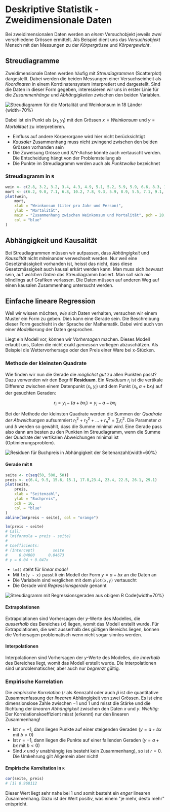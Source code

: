 # Deskriptive Statistik - Zweidimensionale Daten

Bei zweidimensionalen Daten werden an *einem* Versuchobjekt jeweils *zwei* verschiedene Grössen ermittelt. Als Beispiel dient uns das *Versuchsobjekt* Mensch mit den Messungen zu der *Körpergrösse* und *Körpergewicht*.

## Streudiagramme
Zweidimensionale Daten werden häufig mit *Streudiagrammen* (Scatterplot) dargestellt. Dabei werden die beiden Messungen einer Versuchseinheit als *Koordinaten* in einem Korrdinatensystem interpretiert und dargestellt. Sind die Daten in dieser Form gegeben, interessieren wir uns in erster Linie für die *Zusammenhänge* und *Abhängigkeiten* zwischen den beiden Variablen.

![Streudiagramm für die Mortalität und Weinkonsum in 18 Länder](bsp-streudiagramm.png){width=70%}

Dabei ist ein Punkt als ($x_1,y_1)$ mit den Grössen $x=Weinkonsum$ und $y=Mortalitaet$ zu interpretieren.

* Einfluss auf andere Körperorgane wird hier nicht berücksichtigt
* *Kausaler* Zusammenhang muss nicht zwingend zwischen den beiden Grössen vorhanden sein
* Die Zuweisung Grösse und X/Y-Achse könnte auch vertauscht werden. Die Entscheidung hängt von der Problemstellung ab
* Die Punkte im Streudiagramm werden auch als *Punktwolke* bezeichnet

### Streudiagramm in `R`

```{.r .numberLines}
wein <- c(2.8, 3.2, 3.2, 3.4, 4.3, 4.9, 5.1, 5.2, 5.9, 5.9, 6.6, 8.3, 12.6, 15.1, 25.1, 33.1, 75.9, 75.9)
mort <- c(6.2, 9.0, 7.1, 6.8, 10.2, 7.8, 9.3, 5.9, 8.9, 5.5, 7.1, 9.1, 5.1, 4.7, 4.7, 3.1, 3.2, 2.1)
plot(wein,
	mort,
	xlab = "Weinkonsum (Liter pro Jahr und Person)",
	ylab = "Mortalität",
	main = "Zusammenhang zwischen Weinkonsum und Mortalität", pch = 20,
	col = "blue"
)
```

## Abhängigkeit und Kausalität
Bei Streudiagrammen müssen wir aufpassen, dass *Abhängigkeit* und *Kausalität* nicht miteinander verwechselt werden. Nur weil eine Gesetzmässigkeit vorhanden ist, heisst das nicht, dass diese Gesetzmässigkeit auch kausal erkärt werden kann. Man muss sich *bewusst* sein, auf *welchen Daten* das Streudiagramm basiert. Man soll sich *nie* blindlings auf Grafiken verlassen. Die Daten müssen auf anderen Weg auf einen kausalen Zusammenhang untersucht werden.

## Einfache lineare Regression
Weil wir wissen möchten, *wie* sich Daten verhalten, versuchen wir einem Muster ein Form zu geben. Dies kann eine Gerade sein. Die Beschreibung dieser Form geschieht in der Sprache der Mathematik. Dabei wird auch von einer *Modellierung* der Daten gesprochen.

Liegt ein Modell vor, können wir *Vorhersagen* machen. Dieses Modell erlaubt uns, Daten die nicht exakt *gemessen* vorliegen abzuschätzen. Als Beispiel die Wettervorhersage oder den Preis einer Ware bei x-Stücken.

### Methode der kleinsten Quadrate
Wie finden wir nun die Gerade die *möglichst gut* zu allen Punkten passt? Dazu verwenden wir den Begriff **Residuum**. Ein *Residuum* $r_i$ ist die vertikale Differenz zwischen einem Datenpunkt ($x_i,y_i)$ und dem Punkt ($x_i,a+bx_i$) auf der gesuchten Geraden:

$$r_i=y_i-(a+bx_i)=y_i-a-bx_i$$

Bei der Methode der kleinsten Quadrate werden die Summen der *Quadrate der Abweichungen* aufsummiert $r_1^2+r_2^2+...+r_n^2=\sum_{i}r_i^2$. Die Parameter $a$ und $b$ werden so gewählt, dass die Summe minimal wird. Eine Gerade pass also dann am besten zu den Punkten im Streudiagramm, wenn die Summe der Quadrate der vertikalen Abweichungen minimal ist (Optimierungsproblem).

![Residuen für Buchpreis in Abhängigkeit der Seitenanzahl](residuum.png){width=60%}

#### Gerade mit `R`

```{.r .numberLines}
seite <- c(seq(50, 500, 50))
preis <- c(6.4, 9.5, 15.6, 15.1, 17.8,23.4, 23.4, 22.5, 26.1, 29.1)
plot(seite,
	preis,
	xlab = "Seitenzahl",
	ylab = "Buchpreis",
	pch = 16,
	col = "blue"
)
abline(lm(preis ~ seite), col = "orange")

lm(preis ~ seite)
# Call:
# lm(formula = preis ~ seite)
#
# Coefficients:
# (Intercept)        seite  
#     6.04000      0.04673
# y = 6.04 + 0.047x
```

* `lm()` steht für *linear model*
* Mit `lm(y ~ x)` passt `R` ein Modell der Form $y=a+bx$ an die Daten an
* Die Variabeln sind verglichen mit dem `plot(x,y)` vertauscht
* Die Gerade wird *Regressionsgerade* genannt

![Streudiagramm mit Regressionsgeraden aus obigem `R` Code](streudiagramm-regression.png){width=70%}

#### Extrapolationen
Extrapolationen sind Vorhersagen der $y$-Werte des Modelles, die *ausserhalb* des Bereiches ($x$) liegen, womit das Modell erstellt wurde. Für Extrapolationen, die weit ausserhalb des gültigen Bereichs liegen, können die Vorhersagen problematisch wenn nicht sogar sinnlos werden.

#### Interpolationen
Interpolationen sind Vorhersagen der $y$-Werte des Modelles, die *innerhalb* des Bereiches liegt, womit das Modell erstellt wurde. Die Interpolationen sind unproblematischer, aber auch nur *begrenzt* gültig.

### Empirische Korrelation
Die *empirische Korrelation* ($r$ als Kennzahl oder auch $\hat{p}$ ist die quantitative Zusammenfassung der *linearen* Abhängigkeit von zwei Grössen. Es ist eine dimensionslose Zahle zwischen $-1$ und $1$ und misst die Stärke und die Richtung der *linearen Abhängigkeit* zwischen den Daten $x$ und $y$. *Wichtig:* Der Korrelationskoeffizient misst (erkennt) nur den linearen Zusammenhang!

* Ist $r=+1$, dann liegen Punkte auf einer steigenden Geraden ($y=a+bx$ mit $b>0$)
* Ist $r=-1$, dann liegen die Punkte auf einer fallenden Geraden ($y=a+bx$ mit $b<0$)
* Sind $x$ und $y$ unabhängig (es besteht kein Zusammenhang), so ist $r=0$. Die Umkehrung gilt Allgemein aber nicht!

#### Empirische Korreltation in `R`

```{.r .numberLines}
cor(seite, preis)
# [1] 0.968112
```

Dieser Wert liegt sehr nahe bei 1 und somit besteht ein *enger* linearen Zusammenhang. Dazu ist der Wert positiv, was einem "je mehr, desto mehr" entspricht.
